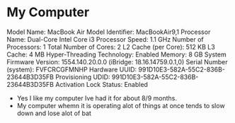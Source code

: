 # My Computer


  Model Name:	MacBook Air
  Model Identifier:	MacBookAir9,1
  Processor Name:	Dual-Core Intel Core i3
  Processor Speed:	1.1 GHz
  Number of Processors:	1
  Total Number of Cores:	2
  L2 Cache (per Core):	512 KB
  L3 Cache:	4 MB
  Hyper-Threading Technology:	Enabled
  Memory:	8 GB
  System Firmware Version:	1554.140.20.0.0 (iBridge: 18.16.14759.0.1,0)
  Serial Number (system):	FVFCRCGFMNHP
  Hardware UUID:	991D10E3-582A-55C2-836B-23644B3D35FB
  Provisioning UDID:	991D10E3-582A-55C2-836B-23644B3D35FB
  Activation Lock Status:	Enabled

- Yes I like my computer Ive had it for about 8/9 months.
- My computer whemn it is operating alot of things at once tends to slow down and lose alot of bat
